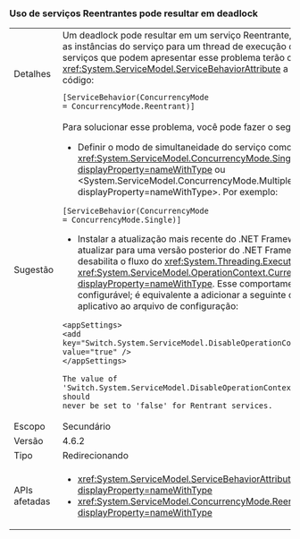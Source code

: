 ### <a name="deadlock-may-result-when-using-reentrant-services"></a>Uso de serviços Reentrantes pode resultar em deadlock

|   |   |
|---|---|
|Detalhes|Um deadlock pode resultar em um serviço Reentrante, o que restringe as instâncias do serviço para um thread de execução de cada vez. Os serviços que podem apresentar esse problema terão o <xref:System.ServiceModel.ServiceBehaviorAttribute> a seguir no código:<pre><code class="language-csharp">[ServiceBehavior(ConcurrencyMode = ConcurrencyMode.Reentrant)]&#13;&#10;</code></pre>|
|Sugestão|Para solucionar esse problema, você pode fazer o seguinte:<ul><li>Definir o modo de simultaneidade do serviço como <xref:System.ServiceModel.ConcurrencyMode.Single?displayProperty=nameWithType> ou &lt;System.ServiceModel.ConcurrencyMode.Multiple?displayProperty=nameWithType&gt;. Por exemplo:</li></ul><pre><code class="language-csharp">[ServiceBehavior(ConcurrencyMode = ConcurrencyMode.Single)]&#13;&#10;</code></pre><ul><li>Instalar a atualização mais recente do .NET Framework 4.6.2 ou atualizar para uma versão posterior do .NET Framework. Isso desabilita o fluxo do <xref:System.Threading.ExecutionContext> em <xref:System.ServiceModel.OperationContext.Current?displayProperty=nameWithType>. Esse comportamento é configurável; é equivalente a adicionar a seguinte configuração de aplicativo ao arquivo de configuração:</li></ul><pre><code class="language-xml">&lt;appSettings&gt;&#13;&#10;&lt;add key=&quot;Switch.System.ServiceModel.DisableOperationContextAsyncFlow&quot; value=&quot;true&quot; /&gt;&#13;&#10;&lt;/appSettings&gt;&#13;&#10;&#13;&#10;The value of &#39;Switch.System.ServiceModel.DisableOperationContextAsyncFlow&#39; should never be set to &#39;false&#39; for Rentrant services.&#13;&#10;</code></pre>|
|Escopo|Secundário|
|Versão|4.6.2|
|Tipo|Redirecionando|
|APIs afetadas|<ul><li><xref:System.ServiceModel.ServiceBehaviorAttribute?displayProperty=nameWithType></li><li><xref:System.ServiceModel.ConcurrencyMode.Reentrant?displayProperty=nameWithType></li></ul>|


